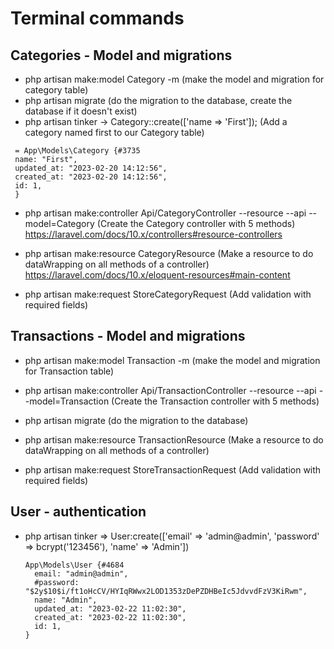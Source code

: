 # Terminal commands
## Categories - Model and migrations
- php artisan make:model Category -m
  (make the model and migration for category table)
- php artisan migrate
  (do the migration to the database, create the database if it doesn't exist)
- php artisan tinker ->
  Category::create(['name => 'First']);
  (Add a category named first to our Category table)
 ``` 
  = App\Models\Category {#3735
  name: "First",
  updated_at: "2023-02-20 14:12:56",
  created_at: "2023-02-20 14:12:56",
  id: 1,
  }
```
- php artisan make:controller Api/CategoryController --resource --api --model=Category
  (Create the Category controller with 5 methods)
  https://laravel.com/docs/10.x/controllers#resource-controllers

- php artisan make:resource CategoryResource
  (Make a resource to do dataWrapping on all methods of a controller)
https://laravel.com/docs/10.x/eloquent-resources#main-content

- php artisan make:request StoreCategoryRequest
  (Add validation with required fields)

## Transactions - Model and migrations

- php artisan make:model Transaction -m
  (make the model and migration for Transaction table)

- php artisan make:controller Api/TransactionController --resource --api --model=Transaction
  (Create the Transaction controller with 5 methods)

- php artisan migrate
  (do the migration to the database)

- php artisan make:resource TransactionResource
  (Make a resource to do dataWrapping on all methods of a controller)

- php artisan make:request StoreTransactionRequest
  (Add validation with required fields)

## User - authentication

- php artisan tinker => User:create(['email' => 'admin@admin', 'password' => bcrypt('123456'), 'name' => 'Admin'])
  ```
  App\Models\User {#4684
    email: "admin@admin",
    #password: "$2y$10$i/ft1oHcCV/HYIqRWwx2LOD1353zDePZDHBeIc5JdvvdFzV3KiRwm",
    name: "Admin",
    updated_at: "2023-02-22 11:02:30",
    created_at: "2023-02-22 11:02:30",
    id: 1,
  }
  ```
